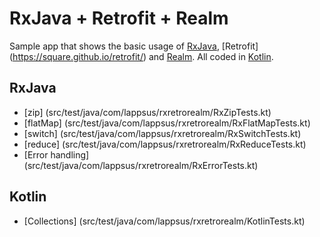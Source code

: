 # RxJava + Retrofit + Realm

Sample app that shows the basic usage of [RxJava](https://github.com/ReactiveX/RxJava), [Retrofit] (https://square.github.io/retrofit/) and [Realm](https://github.com/realm/realm-java). 
All coded in [Kotlin](https://kotlinlang.org/).

## RxJava
* [zip] (src/test/java/com/lappsus/rxretrorealm/RxZipTests.kt)
* [flatMap] (src/test/java/com/lappsus/rxretrorealm/RxFlatMapTests.kt)
* [switch] (src/test/java/com/lappsus/rxretrorealm/RxSwitchTests.kt)
* [reduce] (src/test/java/com/lappsus/rxretrorealm/RxReduceTests.kt)
* [Error handling] (src/test/java/com/lappsus/rxretrorealm/RxErrorTests.kt)

## Kotlin
* [Collections] (src/test/java/com/lappsus/rxretrorealm/KotlinTests.kt)


